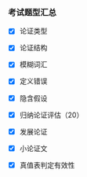 ### 考试题型汇总

- [x] 论证类型
- [x] 论证结构
- [x] 模糊词汇
- [x] 定义错误
- [x] 隐含假设
- [x] 归纳论证评估（20）
- [x] 发展论证
- [x] 小论证文
- [x] 真值表判定有效性


